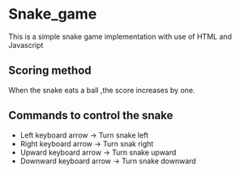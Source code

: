 # Snake_game
This is a simple snake game implementation with use of HTML and Javascript

## Scoring method
When the snake eats a ball ,the score increases by one.

## Commands to control the snake
* Left keyboard arrow     -> Turn snake left
* Right keyboard arrow    -> Turn snak right
* Upward keyboard arrow   -> Turn snake upward
* Downward keyboard arrow -> Turn snake downward


